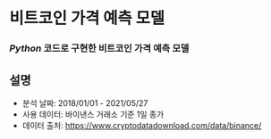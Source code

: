 # 비트코인 가격 예측 모델
### *Python* 코드로 구현한 **비트코인 가격 예측 모델**

## 설명
- 분석 날짜: 2018/01/01 - 2021/05/27
- 사용 데이터: 바이낸스 거래소 기준 1일 종가
- 데이터 출처: https://www.cryptodatadownload.com/data/binance/
